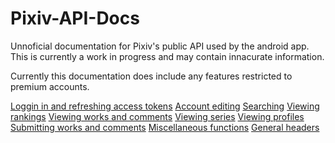 # Pixiv-API-Docs

Unnoficial documentation for Pixiv's public API used by the android app. This is currently a work in progress and may contain innacurate information.

Currently this documentation does include any features restricted to premium accounts.

[Loggin in and refreshing access tokens](login.md)
[Account editing](account-editing.md)
[Searching](search.md)
[Viewing rankings](rankings.md)
[Viewing works and comments](viewing-works.md)
[Viewing series](series.md)
[Viewing profiles](user-profiles)
[Submitting works and comments](submitting-works.md)
[Miscellaneous functions](misc.md)
[General headers](general-headers.md)
